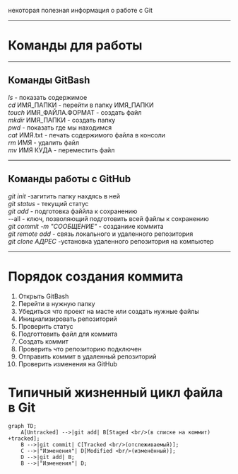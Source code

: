 некоторая полезная информация о работе с Git 

---

# Команды для работы

---

## Команды GitBash
*ls* - показать содержимое <br>
*cd* ИМЯ_ПАПКИ - перейти в папку ИМЯ_ПАПКИ <br>
*touch* ИМЯ_ФАЙЛА.ФОРМАТ - создать файл <br>
*mkdir* ИМЯ_ПАПКИ - создать папку <br>
*pwd* - показать где мы находимся <br>
*cat* ИМЯ.txt - печать содержимого файла в консоли <br>
*rm* ИМЯ - удалить файл <br>
*mv* ИМЯ КУДА - переместить файл <br>

---

## Команды работы с GitHub
*git init* -загитить папку нахдясь в ней <br>
*git status* - текущий статус <br>
*git add* - подготовка файйла к сохранению <br>
--all - ключ, позволяющий подготовить всей файлы к сохранению <br>
*git commit -m "СООБЩЕНИЕ"* - созданиие коммита <br>
*git remote add* - связь локального и удаленного репозитория <br>
*git clone АДРЕС* -установка удаленного репозитория на компьютер <br>

---

# Порядок создания коммита
1. Открыть GitBash
2. Перейти в нужную папку
3. Убедиться что проект на масте или создать нужные файлы
4. Инициализировать репозиторий
5. Проверить статус
6. Подготтовить файл для коммита
7. Создать коммит
8. Проверить что репозиторию подключен
9. Отправить коммит в удаленный репозиторий
10. Проверить изменения на GitHub

# Типичный жизненный цикл файла в Git

```mermaid
graph TD;
    A[Untracked] -->|git add| B[Staged <br/>(в списке на коммит) +tracked];
    B -->|git commit| C[Tracked <br/>(отслеживаемый)];
    C -->|"Изменения"| D[Modified <br/>(изменённый)];
    D -->|git add| B;
    B -->|"Изменения"| D;

```